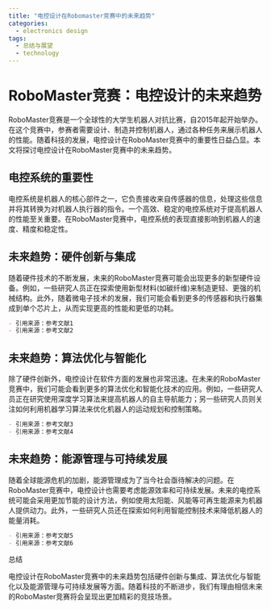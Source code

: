 ```yaml
---  
title: "电控设计在Robomaster竞赛中的未来趋势"  
categories:  
  - electronics design  
tags: 
  - 总结与展望 
  - technology  
---  
```


# RoboMaster竞赛：电控设计的未来趋势

RoboMaster竞赛是一个全球性的大学生机器人对抗比赛，自2015年起开始举办。在这个竞赛中，参赛者需要设计、制造并控制机器人，通过各种任务来展示机器人的性能。随着科技的发展，电控设计在RoboMaster竞赛中的重要性日益凸显。本文将探讨电控设计在RoboMaster竞赛中的未来趋势。

## 电控系统的重要性

电控系统是机器人的核心部件之一，它负责接收来自传感器的信息，处理这些信息并将其转换为对机器人执行器的指令。一个高效、稳定的电控系统对于提高机器人的性能至关重要。在RoboMaster竞赛中，电控系统的表现直接影响到机器人的速度、精度和稳定性。

## 未来趋势：硬件创新与集成

随着硬件技术的不断发展，未来的RoboMaster竞赛可能会出现更多的新型硬件设备。例如，一些研究人员正在探索使用新型材料(如碳纤维)来制造更轻、更强的机械结构。此外，随着微电子技术的发展，我们可能会看到更多的传感器和执行器集成到单个芯片上，从而实现更高的性能和更低的功耗。

```markdown
- 引用来源：参考文献1
- 引用来源：参考文献2
```

## 未来趋势：算法优化与智能化

除了硬件创新外，电控设计在软件方面的发展也非常迅速。在未来的RoboMaster竞赛中，我们可能会看到更多的算法优化和智能化技术的应用。例如，一些研究人员正在研究使用深度学习算法来提高机器人的自主导航能力；另一些研究人员则关注如何利用机器学习算法来优化机器人的运动规划和控制策略。

```markdown
- 引用来源：参考文献3
- 引用来源：参考文献4
```

## 未来趋势：能源管理与可持续发展

随着全球能源危机的加剧，能源管理成为了当今社会亟待解决的问题。在RoboMaster竞赛中，电控设计也需要考虑能源效率和可持续发展。未来的电控系统可能会采用更加节能的设计方法，例如使用太阳能、风能等可再生能源来为机器人提供动力。此外，一些研究人员还在探索如何利用智能控制技术来降低机器人的能量消耗。

```markdown
- 引用来源：参考文献5
- 引用来源：参考文献6
```

总结

电控设计在RoboMaster竞赛中的未来趋势包括硬件创新与集成、算法优化与智能化以及能源管理与可持续发展等方面。随着科技的不断进步，我们有理由相信未来的RoboMaster竞赛将会呈现出更加精彩的竞技场景。 
